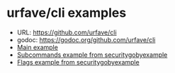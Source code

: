 # urfave/cli examples

- URL: https://github.com/urfave/cli
- godoc: https://godoc.org/github.com/urfave/cli
- [Main example](urfave-cli-main.go)
- [Subcommands example from securitygobyexample](urfave-cli-subcommands.go)
- [Flags example from securitygobyexample](urfave-cli-flags.go)
